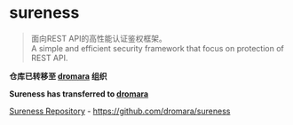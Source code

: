 # sureness

> 面向REST API的高性能认证鉴权框架。    
> A simple and efficient security framework that focus on protection of REST API.  

**仓库已转移至 [dromara](https://github.com/dromara/sureness) 组织**   

**Sureness has transferred to [dromara](https://github.com/dromara/sureness)**   

[Sureness Repository](https://github.com/dromara/sureness) - https://github.com/dromara/sureness     
